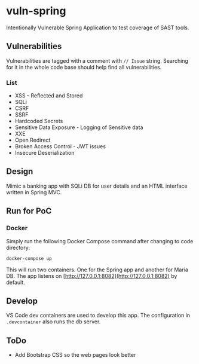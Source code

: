 # vuln-spring

Intentionally Vulnerable Spring Application to test coverage of SAST tools.

## Vulnerabilities

Vulnerabilities are tagged with a comment with `// Issue` string. Searching for it in the whole code base should help find all vulnerabilities.

### List

* XSS - Reflected and Stored
* SQLi
* CSRF
* SSRF
* Hardcoded Secrets
* Sensitive Data Exposure - Logging of Sensitive data
* XXE
* Open Redirect
* Broken Access Control - JWT issues
* Insecure Deserialization

## Design

Mimic a banking app with SQLi DB for user details and an HTML interface written in Spring MVC.

## Run for PoC

### Docker

Simply run the following Docker Compose command after changing to code directory:

`docker-compose up`

This will run two containers. One for the Spring app and another for Maria DB. The app listens on [http://127.0.0.1:8082](http://127.0.0.1:8082) by default.

## Develop

VS Code dev containers are used to develop this app. The configuration in `.devcontainer` also runs the db server.

## ToDo

* Add Bootstrap CSS so the web pages look better
